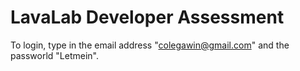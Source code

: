 # LavaLab Developer Assessment

To login, type in the email address "colegawin@gmail.com" and the passworld "Letmein".
